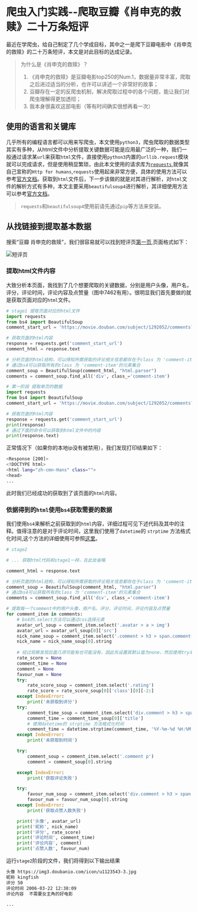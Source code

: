 # 爬虫入门实践--爬取豆瓣《肖申克的救赎》二十万条短评

最近在学爬虫，给自己制定了几个学成目标，其中之一是爬下豆瓣电影中《肖申克的救赎》的二十万条短评，本文是对此目标的达成记录。

> 为什么是《肖申克的救赎》？
> 
> 1. 《肖申克的救赎》是豆瓣电影top250的Num.1，数据量非常丰富，爬取之后进过适当的分析，也许可以讲述一个非常好的故事；
> 2. 豆瓣存在一定的反爬虫机制，解决爬取过程中的各个问题，能让我们对爬虫理解得更加透彻；
> 3. 我本身很喜欢这部电影（等有时间确实很想再看一次）

## 使用的语言和关键库
几乎所有的编程语言都可以用来写爬虫，本文使用`python3`，爬虫爬取的数据类型其实有多种，从html文件中分析提取关键数据可能是应用最广泛的一种，我们一般通过请求某`url`来获取`html`文件，直接使用`python3`内置的`urllib.request`模块就可以完成请求，但是使用稍显繁琐，由此本文使用的请求库为[`requests`](http://docs.python-requests.org/en/master/),就像其自己宣称的`Http for humans`,`requests`使用起来非常方便，具体的使用方法可以参考[官方文档](http://docs.python-requests.org/en/master/)。获取到`html`文件后，下一步该做的就是对其进行解析，对`html`文件的解析方式有多种，本文主要采用`beautifulsoup4`进行解析，其详细使用方法可以参考[官方文档](https://www.crummy.com/software/BeautifulSoup/bs4/doc/)。

> `requests`和`beautifulsoup4`使用前请先通过`pip`等方法来安装。

## 从找链接到提取基本数据

搜索“豆瓣 肖申克的救赎”，我们很容易就可以找到短评页[第一页](https://movie.douban.com/subject/1292052/comments?status=P),页面格式如下：

![短评页](http://7xs0ss.com1.z0.glb.clouddn.com/python/crawler%E7%9F%AD%E8%AF%84%E9%A1%B5.png)

### 提取html文件内容

大致分析本页面，我找到了几个想要爬取的关键数据，分别是用户头像，用户名，评分，评论时间，评论内容及点赞量（图中7462有用）。很明显我们首先要做的就是获取页面对应的`html`文件。

```py
# stage1 提取页面对应的html文件
import requests
from bs4 import BeautifulSoup
comment_start_url = 'https://movie.douban.com/subject/1292052/comments?status=P'

# 获取页面的html内容
response = requests.get('comment_start_url')
comment_html = response.text

# 分析页面的html结构，可以得知所需获取的评论相关信息都存在于class 为 'comment-item'的 div 中
# 通过bs4可以获取所有的class 为 'comment-item'的元素集合
comment_soup = BeautifulSoup(comment_html, "html.parser")
comments = comment_soup.find_all('div', class_='comment-item')

# 第一阶段 提取单页的数据
import requests
from bs4 import BeautifulSoup
comment_start_url = 'https://movie.douban.com/subject/1292052/comments?status=P'

# 获取页面的html内容
response = requests.get('comment_start_url')
print(response)
# 通过下面的命令可以获取到html文件中的内容
print(response.text)

```

正常情况下（如果你的本地ip没有被禁用），我们发现打印结果如下：

```bash
<Response [200]>
<!DOCTYPE html>
<html lang="zh-cmn-Hans" class="">
<head>
...
```

此时我们已经成功的获取到了该页面的`html`内容。

### 依据得到的`html`使用`bs4`获取需要的数据

我们使用`bs4`来解析之前获取到的`html`内容，详细过程可见下述代码及其中的注释。值得注意的是对于评论时间，这里我们使用了`datetime`的 `strptime` 方法格式化时间,这个方法的详细使用可参照[这里](http://strftime.org/)。

```py
# stage2

# ... 获取html代码和stage1一样，在此处省略

comment_html = response.text

# 分析页面的html结构，可以得知所需获取的评论相关信息都存在于class 为 'comment-item'的 div 中
comment_soup = BeautifulSoup(comment_html, "html.parser")
# 通过bs4可以获取所有的class 为 'comment-item'的元素集合
comments = comment_soup.find_all('div', class_='comment-item')

# 提取每一个comment中的用户头像，用户名，评分，评论时间，评论内容及点赞量
for comment_item in comments:
	# bs4的.select方法可以通过css选择元素
    avatar_url_soup = comment_item.select('.avatar > a > img')
    avatar_url = avatar_url_soup[0]['src']
    nick_name_soup = comment_item.select('.comment > h3 > span.comment-info > a')
    nick_name = nick_name_soup[0].string
    
    # 经过观察发现后面几项可能有也可能没有，因此先设置其默认值为none，然后使用try来获取值
    rate_score = None
    comment_time = None
    comment = None
    favour_num = None
    try:
        rate_score_soup = comment_item.select('.rating')
        rate_score = rate_score_soup[0]['class'][0][-2:]
    except IndexError:
        print('未获取到评分')
    try:
        comment_time_soup = comment_item.select('div.comment > h3 > span.comment-info > span.comment-time')
        comment_time = comment_time_soup[0]['title']
        # 使用datetime的 strptime 方法格式化时间
        comment_time = datetime.strptime(comment_time, '%Y-%m-%d %H:%M:%S')
    except IndexError:
        print('未获取到时间')

    try:
        comment_soup = comment_item.select('.comment p')
        comment = comment_soup[0].string

    except IndexError:
        print('获取评论失败')

    try:
        favour_num_soup = comment_item.select('div.comment > h3 > span.comment-vote > span')
        favour_num = favour_num_soup[0].string
    except IndexError:
        print('获取点赞人数失败')

    print('头像', avatar_url)
    print('昵称', nick_name)
    print('评分', rate_score)
    print('评论时间', comment_time)
    print('评论内容', comment)
    print('点赞人数', favour_num)


```

运行`stage2`阶段的文件，我们将得到以下输出结果

```bash
头像 https://img3.doubanio.com/icon/u1123543-3.jpg
昵称 kingfish
评分 50
评论时间 2006-03-22 12:38:09
评论内容  不需要女主角的好电影

...
```







